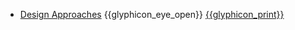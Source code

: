 * [Design Approaches]({{baseUrl}}/designApproaches/)
  <trigger for="pop:designApproaches-preview">{{glyphicon_eye_open}}</trigger> [{{glyphicon_print}}](designApproaches/print.html)

<popover id="pop:designApproaches-preview" title="Design Approaches {{glyphicon_eye_open}}" placement="right">
  <div slot="content">
    <include src="preview.md" />
  </div>
</popover>
